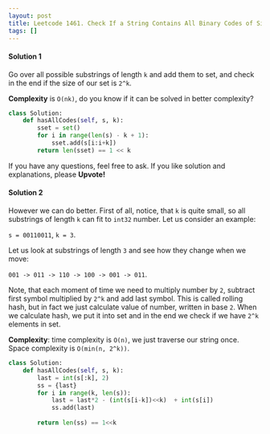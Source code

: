 ```yaml
---
layout: post
title: Leetcode 1461. Check If a String Contains All Binary Codes of Size K
tags: []
---
```


#### Solution 1

Go over all possible substrings of length `k` and add them to set, and check in the end if the size of our set is `2^k`. 

**Complexity** is `O(nk)`, do you know if it can be solved in better complexity?

```python
class Solution:
    def hasAllCodes(self, s, k):
        sset = set()
        for i in range(len(s) - k + 1):
            sset.add(s[i:i+k])
        return len(sset) == 1 << k
```

If you have any questions, feel free to ask. If you like solution and explanations, please **Upvote!**

#### Solution 2

However we can do better. First of all, notice, that `k` is quite small, so all substrings of length `k` can fit to `int32` number. Let us consider an example:

`s = 00110011`, `k = 3`.

Let us look at substrings of length `3` and see how they change when we move:

`001 -> 011 -> 110 -> 100 -> 001 -> 011`.

Note, that each moment of time we need to multiply number by `2`, subtract first symbol multiplied by `2^k` and add last symbol. This is called rolling hash, but in fact we just calculate value of number, written in base `2`. When we calculate hash, we put it into set and in the end we check if we have `2^k` elements in set.

**Complexity**: time complexity is `O(n)`, we just traverse our string once. Space complexity is `O(min(n, 2^k))`.

```python
class Solution:
    def hasAllCodes(self, s, k):
        last = int(s[:k], 2)
        ss = {last}
        for i in range(k, len(s)):
            last = last*2 - (int(s[i-k])<<k)  + int(s[i])
            ss.add(last)
        
        return len(ss) == 1<<k
```
